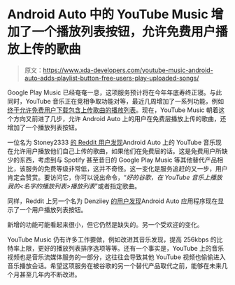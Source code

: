 # Android Auto 中的 YouTube Music 增加了一个播放列表按钮，允许免费用户播放上传的歌曲

> 原文：<https://www.xda-developers.com/youtube-music-android-auto-adds-playlist-button-free-users-play-uploaded-songs/>

Google Play Music 已经奄奄一息，这项服务预计将在今年年底寿终正寝。与此同时，YouTube 音乐正在竞相争取功能对等，最近几周增加了一系列功能，例如[终于允许免费用户下载包含上传歌曲的播放列表](https://www.xda-developers.com/youtube-music-finally-let-free-users-download-playlists-containing-uploaded-music/)。现在，YouTube Music 朝着这个方向又前进了几步，允许 Android Auto 上的用户在免费层播放上传的歌曲，还增加了一个播放列表按钮。

一位名为 Stoney2333 [的 Reddit 用户发现](https://www.reddit.com/r/YoutubeMusic/comments/jexh7z/at_last/)Android Auto 上的 YouTube 音乐现在允许用户播放他们自己上传的歌曲，如果他们在免费层的话。这是免费用户所缺少的东西，考虑到与 Spotify 甚至昔日的 Google Play Music 等其他替代产品相比，该服务的免费等级非常低，这并不奇怪。这一变化是服务追赶的又一步，用户肯定会赞赏。要访问它，你可以说出命令，“*好的谷歌，在 YouTube 音乐上播放我的<名字的播放列表>播放列表*”或者指定歌曲。

同样，Reddit 上另一个名为 Denziiey [的用户发现](https://www.reddit.com/r/AndroidAuto/comments/jbmkht/google_finally_adds_missing_piece_for_youtube/)Android Auto 应用程序现在显示了一个用户播放列表按钮。

新增的功能可能看起来很小，但它仍然是缺失的。另一个受欢迎的变化。

YouTube Music 仍有许多工作要做，例如改进其音乐发现，提高 256kbps 的比特率上限，更好的播放列表排序选项等等。还有一个事实是，YouTube 上的音乐视频也是音乐流媒体服务的一部分，这往往会导致其他 YouTube 视频也偷偷进入音乐播放会话。希望这项服务在被谷歌的另一个替代产品取代之前，能够在未来几个月甚至几年内不断改进。